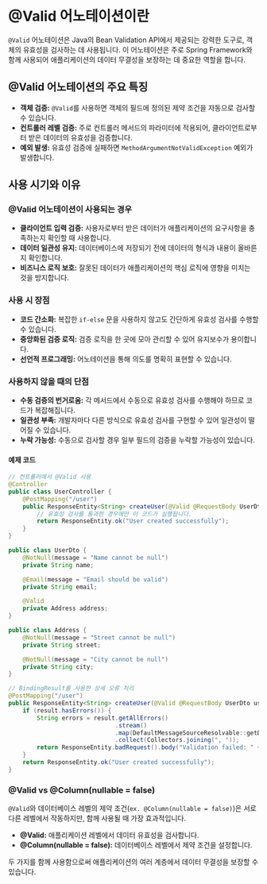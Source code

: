 # @Valid 어노테이션이란

`@Valid` 어노테이션은 Java의 Bean Validation API에서 제공되는 강력한 도구로, 객체의 유효성을 검사하는 데 사용됩니다.
이 어노테이션은 주로 Spring Framework와 함께 사용되어 애플리케이션의 데이터 무결성을 보장하는 데 중요한 역할을 합니다.

## @Valid 어노테이션의 주요 특징

- **객체 검증:** `@Valid`를 사용하면 객체의 필드에 정의된 제약 조건을 자동으로 검사할 수 있습니다.
- **컨트롤러 레벨 검증:** 주로 컨트롤러 메서드의 파라미터에 적용되어, 클라이언트로부터 받은 데이터의 유효성을 검증합니다.
- **예외 발생:** 유효성 검증에 실패하면 `MethodArgumentNotValidException` 예외가 발생합니다.

## 사용 시기와 이유

### @Valid 어노테이션이 사용되는 경우

- **클라이언트 입력 검증:** 사용자로부터 받은 데이터가 애플리케이션의 요구사항을 충족하는지 확인할 때 사용합니다.
- **데이터 일관성 유지:** 데이터베이스에 저장되기 전에 데이터의 형식과 내용이 올바른지 확인합니다.
- **비즈니스 로직 보호:** 잘못된 데이터가 애플리케이션의 핵심 로직에 영향을 미치는 것을 방지합니다.

### 사용 시 장점

- **코드 간소화:** 복잡한 `if-else` 문을 사용하지 않고도 간단하게 유효성 검사를 수행할 수 있습니다.
- **중앙화된 검증 로직:** 검증 로직을 한 곳에 모아 관리할 수 있어 유지보수가 용이합니다.
- **선언적 프로그래밍:** 어노테이션을 통해 의도를 명확히 표현할 수 있습니다.

### 사용하지 않을 때의 단점

- **수동 검증의 번거로움:** 각 메서드에서 수동으로 유효성 검사를 수행해야 하므로 코드가 복잡해집니다.
- **일관성 부족:** 개발자마다 다른 방식으로 유효성 검사를 구현할 수 있어 일관성이 떨어질 수 있습니다.
- **누락 가능성:** 수동으로 검사할 경우 일부 필드의 검증을 누락할 가능성이 있습니다.

#### 예제 코드

```java
// 컨트롤러에서 @Valid 사용
@Controller
public class UserController {
    @PostMapping("/user")
    public ResponseEntity<String> createUser(@Valid @RequestBody UserDto userDto) {
        // 유효성 검사를 통과한 경우에만 이 코드가 실행됩니다.
        return ResponseEntity.ok("User created successfully");
    }
}
```

```java
public class UserDto {
    @NotNull(message = "Name cannot be null")
    private String name;

    @Email(message = "Email should be valid")
    private String email;

    @Valid
    private Address address;
}

public class Address {
    @NotNull(message = "Street cannot be null")
    private String street;

    @NotNull(message = "City cannot be null")
    private String city;
}
```

```java
// BindingResult를 사용한 상세 오류 처리
@PostMapping("/user")
public ResponseEntity<String> createUser(@Valid @RequestBody UserDto userDto, BindingResult result) {
    if (result.hasErrors()) {
        String errors = result.getAllErrors()
                              .stream()
                              .map(DefaultMessageSourceResolvable::getDefaultMessage)
                              .collect(Collectors.joining(", "));
        return ResponseEntity.badRequest().body("Validation failed: " + errors);
    }
    return ResponseEntity.ok("User created successfully");
}
```

### @Valid vs @Column(nullable = false)

`@Valid`와 데이터베이스 레벨의 제약 조건(`ex. @Column(nullable = false)`)은 서로 다른 레벨에서 작동하지만, 함께 사용될 때 가장 효과적입니다.

- **@Valid:** 애플리케이션 레벨에서 데이터 유효성을 검사합니다.
- **@Column(nullable = false):** 데이터베이스 레벨에서 제약 조건을 설정합니다.

두 가지를 함께 사용함으로써 애플리케이션의 여러 계층에서 데이터 무결성을 보장할 수 있습니다.
